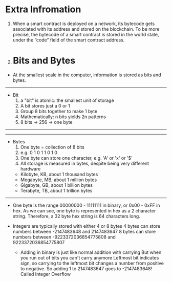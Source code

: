 # Extra Infromation

1.  When a smart contract is deployed on a network, its bytecode gets associated with its address and stored on the blockchain. To be more precise, the bytecode of a smart contract is stored in the world state, under the “code” field of the smart contract address.

2.  # Bits and Bytes

- At the smallest scale in the computer, information is stored as bits and bytes.

---

- Bit
  1. a "bit" is atomic: the smallest unit of storage
  2. A bit stores just a 0 or 1
  3. Group 8 bits together to make 1 byte
  4. Mathematically: n bits yields 2n patterns
  5. 8 bits -> 256 -> one byte

---

---

- Bytes
  1. One byte = collection of 8 bits
  2. e.g. 0 1 0 1 1 0 1 0
  3. One byte can store one character, e.g. 'A' or 'x' or '$'
  4. All storage is measured in bytes, despite being very different hardware
  - Kilobyte, KB, about 1 thousand bytes
  - Megabyte, MB, about 1 million bytes
  - Gigabyte, GB, about 1 billion bytes
  - Terabyte, TB, about 1 trillion bytes

---

- One byte is the range 00000000 - 11111111 in binary, or 0x00 - 0xFF in hex. As we can see, one byte is represented in hex as a 2 character string. Therefore, a 32 byte hex string is 64 characters long.

- Integers are typically stored with either 4 or 8 bytes
  4 bytes can store numbers between -2147483648 and 2147483647
  8 bytes can store numbers between -9223372036854775808 and 9223372036854775807

  - Adding in binary is just like normal addition with carrying
    But when you run out of bits you can't carry anymore
    Leftmost bit indicates sign, so carrying to the leftmost bit changes a number from positive to negative.
    So adding 1 to 2147483647 goes to -2147483648!
    Called Integer Overflow
